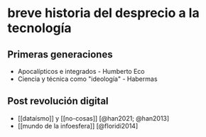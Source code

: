 # breve historia del desprecio a la tecnología
## Primeras generaciones

- Apocalípticos e integrados - Humberto Eco
- Ciencia y técnica como "ideología" - Habermas

## Post revolución digital

- [[dataísmo]] y [[no-cosas]] [@han2021; @han2013] 
- [[mundo de la infoesfera]] [@floridi2014]

